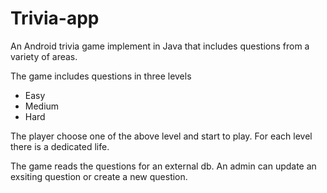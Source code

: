 # Trivia-app

An Android trivia game implement in Java that includes questions from a variety of areas.

The game includes questions in three levels
* Easy
* Medium
* Hard

The player choose one of the above level and start to play.
For each level there is a dedicated life.

The game reads the questions for an external db.
An admin can update an exsiting question or create a new question.
